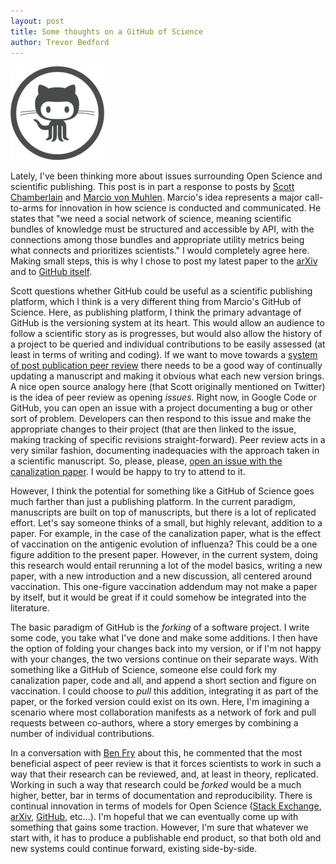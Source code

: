 ```yaml
---
layout: post
title: Some thoughts on a GitHub of Science
author: Trevor Bedford
---
```


![](images/github_large.png)

Lately, I've been thinking more about issues surrounding Open Science and scientific publishing.  This post is in part a response to posts by [Scott Chamberlain](http://schamberlain.github.com/scott/2012/02/13/a-github-publishing-model/) and [Marcio von Muhlen](http://marciovm.com/i-want-a-github-of-science/).  Marcio's idea represents a major call-to-arms for innovation in how science is conducted and communicated.  He states that "we need a social network of science, meaning scientific bundles of knowledge must be structured and accessible by API, with the connections among those bundles and appropriate utility metrics being what connects and prioritizes scientists."  I would completely agree here.  Making small steps, this is why I chose to post my latest paper to the [arXiv](http://arxiv.org/abs/1111.4579) and to [GitHub itself](http://trvrb.github.com/canalization/).

Scott questions whether GitHub could be useful as a scientific publishing platform, which I think is a very different thing from Marcio's GitHub of Science.  Here, as publishing platform, I think the primary advantage of GitHub is the versioning system at its heart.  This would allow an audience to follow a scientific story as is progresses, but would also allow the history of a project to be queried and individual contributions to be easily assessed (at least in terms of writing and coding).  If we want to move towards a [system of post publication peer review](http://www.michaeleisen.org/blog/?p=694) there needs to be a good way of continually updating a manuscript and making it obvious what each new version brings.  A nice open source analogy here (that Scott originally mentioned on Twitter) is the idea of peer review as opening <i>issues</i>.  Right now, in Google Code or GitHub, you can open an issue with a project documenting a bug or other sort of problem.  Developers can then respond to this issue and make the appropriate changes to their project (that are then linked to the issue, making tracking of specific revisions straight-forward).  Peer review acts in a very similar fashion, documenting inadequacies with the approach taken in a scientific manuscript.  So, please, please, [open an issue with the canalization paper](http://github.com/trvrb/canalization/issues).  I would be happy to try to attend to it.

However, I think the potential for something like a GitHub of Science goes much farther than just a publishing platform.  In the current paradigm, manuscripts are built on top of manuscripts, but there is a lot of replicated effort.  Let's say someone thinks of a small, but highly relevant, addition to a paper.  For example, in the case of the canalization paper, what is the effect of vaccination on the antigenic evolution of influenza?  This could be a one figure addition to the present paper.  However, in the current system, doing this research would entail rerunning a lot of the model basics, writing a new paper, with a new introduction and a new discussion, all centered around vaccination.  This one-figure vaccination addendum may not make a paper by itself, but it would be great if it could somehow be integrated into the literature.

The basic paradigm of GitHub is the <i>forking</i> of a software project.  I write some code, you take what I've done and make some additions.  I then have the option of folding your changes back into my version, or if I'm not happy with your changes, the two versions continue on their separate ways.  With something like a GitHub of Science, someone else could fork my canalization paper, code and all, and append a short section and figure on vaccination.  I could choose to <i>pull</i> this addition, integrating it as part of the paper, or the forked version could exist on its own.  Here, I'm imagining a scenario where most collaboration manifests as a network of fork and pull requests between co-authors, where a story emerges by combining a number of individual contributions.

In a conversation with [Ben Fry](http://benfry.com/) about this, he commented that the most beneficial aspect of peer review is  that it forces scientists to work in such a way that their research can be reviewed, and, at least in theory, replicated.  Working in such a way that research could be <i>forked</i> would be a much higher, better, bar in terms of documentation and reproducibility.  There is continual innovation in terms of models for Open Science ([Stack Exchange](http://stackexchange.com/), [arXiv](http://arxiv.org/), [GitHub](http://github.com/), etc...).  I'm hopeful that we can eventually come up with something that gains some traction.  However, I'm sure that whatever we start with, it has to produce a publishable end product, so that both old and new systems could continue forward, existing side-by-side.

